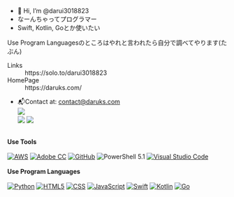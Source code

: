 - 👋 Hi, I’m @darui3018823
- なーんちゃってプログラマー<br>
- Swift, Kotlin, Goとか使いたい<br>

Use Program Languagesのところはやれと言われたら自分で調べてやります(たぶん)

<dl>
  <dt>Links</dt>
  <dd>https://solo.to/darui3018823</dd></dd>
  <dt>HomePage</dt>
  <dd>https://daruks.com/</dd>
</dl>


- 📬Contact at: [contact@daruks.com](mailto:contact@daruks.com)<br>
![](http://github-profile-summary-cards.vercel.app/api/cards/profile-details?username=darui3018823&theme=blue_green)<br>
![](http://github-profile-summary-cards.vercel.app/api/cards/repos-per-language?username=darui3018823&theme=blue_green)
![](http://github-profile-summary-cards.vercel.app/api/cards/most-commit-language?username=darui3018823&theme=blue_green)<br><br>

**Use Tools**<br><br>
<a href="https://aws.amazon.com/jp/"><img src="https://darui3018823.github.io/profilepic/profile/resized/aws.jpg" alt="AWS" /></a>
<a href="https://www.adobe.com/jp/creativecloud.html"><img src="https://darui3018823.github.io/profilepic/profile/resized/AdobeCC.png" alt="Adobe CC" /></a>
<a href="https://github.com/"><img src="https://darui3018823.github.io/profilepic/profile/resized/github-mark-white.png" alt="GitHub" /></a>
<a herf="https://bit.ly/3CfySc4/"><img src="https://darui3018823.github.io/profilepic/profile/resized/PowerShell.png" alt="PowerShell 5.1" /></a>
<a href="https://code.visualstudio.com/"><img src="https://darui3018823.github.io/profilepic/profile/resized/vsc.png" alt="Visual Studio Code" /></a>
<br>
<br>
**Use Program Languages**<br><br>
<a href="https://www.python.org/"><img src="https://darui3018823.github.io/profilepic/profile/resized/Python_Logo.png" alt="Python" /></a>
<a href="https://developer.mozilla.org/ja-JP/docs/Web/HTML"><img src="https://darui3018823.github.io/profilepic/profile/resized/html5.png" alt="HTML5" /></a>
<a href="https://developer.mozilla.org/ja-JP/docs/Web/CSS"><img src="https://darui3018823.github.io/profilepic/profile/resized/css.png" alt="CSS" /></a>
<a href="https://developer.mozilla.org/ja-JP/docs/Web/JavaScript"><img src="https://darui3018823.github.io/profilepic/profile/resized/js.png" alt="JavaScript" /></a>
<a href="https://developer.apple.com/jp/swift/"><img src="https://darui3018823.github.io/profilepic/profile/resized/Swift_ColorLogo.png" alt="Swift" /></a>
<a href="https://kotlinlang.org/"><img src="https://darui3018823.github.io/profilepic/profile/resized/KotlinFullColor.png" alt="Kotlin" /></a>
<a href="https://go.dev/"><img src="https://darui3018823.github.io/profilepic/profile/resized/Go-Logo_LightBlue.png" alt="Go" /></a>



